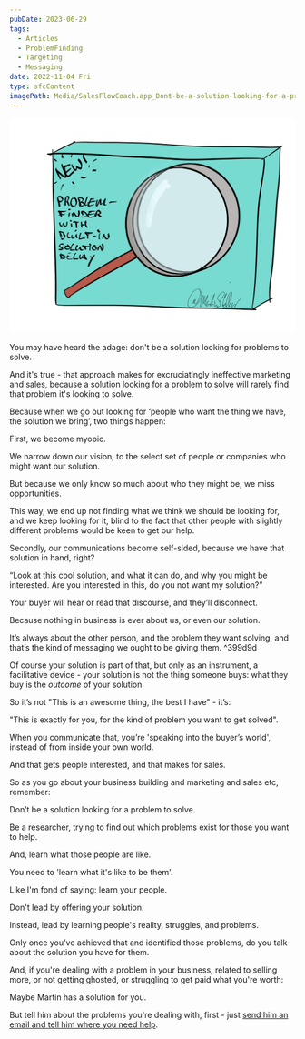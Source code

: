 ```yaml
---
pubDate: 2023-06-29
tags:
  - Articles
  - ProblemFinding
  - Targeting
  - Messaging
date: 2022-11-04 Fri
type: sfcContent
imagePath: Media/SalesFlowCoach.app_Dont-be-a-solution-looking-for-a-problem-to-solve_MartinStellar.png
---
```


![](Media/SalesFlowCoach.app_Dont-be-a-solution-looking-for-a-problem-to-solve_MartinStellar.png)

You may have heard the adage: don't be a solution looking for problems to solve.

And it's true - that approach makes for excruciatingly ineffective marketing and sales, because a solution looking for a problem to solve will rarely find that problem it's looking to solve.

Because when we go out looking for ‘people who want the thing we have, the solution we bring’, two things happen:

First, we become myopic.

We narrow down our vision, to the select set of people or companies who might want our solution.

But because we only know so much about who they might be, we miss opportunities.

This way, we end up not finding what we think we should be looking for, and we keep looking for it, blind to the fact that other people with slightly different problems would be keen to get our help.

Secondly, our communications become self-sided, because we have that solution in hand, right?

“Look at this cool solution, and what it can do, and why you might be interested. Are you interested in this, do you not want my solution?”

Your buyer will hear or read that discourse, and they’ll disconnect.

Because nothing in business is ever about us, or even our solution.

It’s always about the other person, and the problem they want solving, and that’s the kind of messaging we ought to be giving them. ^399d9d

Of course your solution is part of that, but only as an instrument, a facilitative device - your solution is not the thing someone buys: what they buy is the *outcome* of your solution. 

So it’s not "This is an awesome thing, the best I have" - it’s:

"This is exactly for you, for the kind of problem you want to get solved".

When you communicate that, you’re 'speaking into the buyer’s world', instead of from inside your own world.

And that gets people interested, and that makes for sales.

So as you go about your business building and marketing and sales etc, remember:

Don’t be a solution looking for a problem to solve.

Be a researcher, trying to find out which problems exist for those you want to help.

And, learn what those people are like. 

You need to 'learn what it's like to be them'.

Like I'm fond of saying: learn your people.

Don't lead by offering your solution.

Instead, lead by learning people's reality, struggles, and problems.

Only once you’ve achieved that and identified those problems, do you talk about the solution you have for them.

And, if you're dealing with a problem in your business, related to selling more, or not getting ghosted, or struggling to get paid what you're worth:

Maybe Martin has a solution for you.

But tell him about the problems you're dealing with, first - just [send him an email and tell him where you need help](mailto:personal@salesflowcoach.app).
